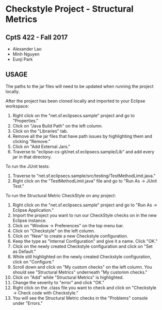 Checkstyle Project - Structural Metrics
==============

CptS 422 - Fall 2017
--------------

- Alexander Lao
- Minh Nguyen
- Eunji Park

USAGE
--------------
The paths to the jar files will need to be updated when running the project locally.

After the project has been cloned locally and imported to your Eclipse workspace:
1. Right click on the "net.sf.eclipsecs.sample" project and go to "Properties."
2. Click on "Java Build Path" on the left column.
3. Click on the "Libraries" tab.
4. Remove all the jar files that have path issues by highlighting them and clicking "Remove."
5. Click on "Add External Jars."
6. Traverse to "eclipse-cs-git/net.sf.eclipsecs.sample/Lib" and add every jar in that directory.

To run the JUnit tests:
1. Traverse to "net.sf.eclipsecs.sample/src/testing/TestMethodLimit.java."
2. Right click on the "TestMethodLimit.java" file and go to "Run As -> JUnit Test."

To run the Structural Metric CheckStyle on any project:
1. Right click on the "net.sf.eclipsecs.sample" project and go to "Run As -> Eclipse Application."
2. Import the project you want to run our CheckStyle checks on in the new Eclipse instance.
3. Click on "Window -> Preferences" on the top menu bar.
4. Click on "Checkstyle" on the left column.
5. Click on "New" to create a new Checkstyle configuration.
6. Keep the type as "Internal Configuration" and give it a name. Click "OK."
7. Click on the newly created Checkstyle configuration and click on "Set as Default."
8. While still highlighted on the newly created Checkstyle configuration, click on "Configure."
9. Scroll down and click on "My custom checks" on the left column. You should see "Structural Metrics" underneath "My customm checks."
10. Click on "Add" while "Structural Metrics" is highlighted.
11. Change the severity to "error" and click "OK."
12. Right click on the .class file you want to check and click on "Checkstyle -> Check code with Checkstyle."
13. You will see the Structural Metric checks in the "Problems" console under "Errors."
